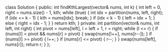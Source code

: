 class Solution {
public:
int findKthLargest(vector<int>& nums, int k) {
int left = 0, right = nums.size() - 1, kth;
while (true) {
int idx = partition(nums, left, right);
if (idx == k - 1) {
kth = nums[idx];
break;
}
if (idx < k - 1) {
left = idx + 1;
} else {
right = idx - 1;
}
}
return kth;
}
private:
int partition(vector<int>& nums, int left, int right) {
int pivot = nums[left], l = left + 1, r = right;
while (l <= r) {
if (nums[l] < pivot && nums[r] > pivot) {
swap(nums[l++], nums[r--]);
}
if (nums[l] >= pivot) {
l++;
}
if (nums[r] <= pivot) {
r--;
}
}
swap(nums[left], nums[r]);
return r;
}
};